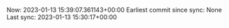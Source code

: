 Now: 2023-01-13 15:39:07.361143+00:00 Earliest commit since sync: None Last sync: 2023-01-13 15:30:17+00:00
